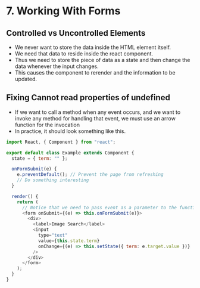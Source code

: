 # 7. Working With Forms

## Controlled vs Uncontrolled Elements

- We never want to store the data inside the HTML element itself.
- We need that data to reside inside the react component.
- Thus we need to store the piece of data as a state and then change the data whenever the input changes.
- This causes the component to rerender and the information to be updated.

## Fixing Cannot read properties of undefined

- If we want to call a method when any event occurs, and we want to invoke any method for handling that event, we must use an arrow function for the invocation
- In practice, it should look something like this.

```js
import React, { Component } from "react";

export default class Example extends Component {
  state = { term: "" };

  onFormSubmit(e) {
    e.preventDefault(); // Prevent the page from refreshing
    // Do something interesting
  }

  render() {
    return (
      // Notice that we need to pass event as a parameter to the function.
      <form onSubmit={(e) => this.onFormSubmit(e)}>
        <div>
          <label>Image Search</label>
          <input
            type="text"
            value={this.state.term}
            onChange={(e) => this.setState({ term: e.target.value })}
          />
        </div>
      </form>
    );
  }
}
```

